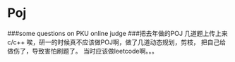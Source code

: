 # Poj
###some questions on PKU online judge
###把去年做的POJ  几道题上传上来 c/c++
唉，研一的时候真不应该做POJ啊，做了几道动态规划，剪枝，
把自己给做伤了，导致害怕刷题了。
当时应该做leetcode啊。。。

